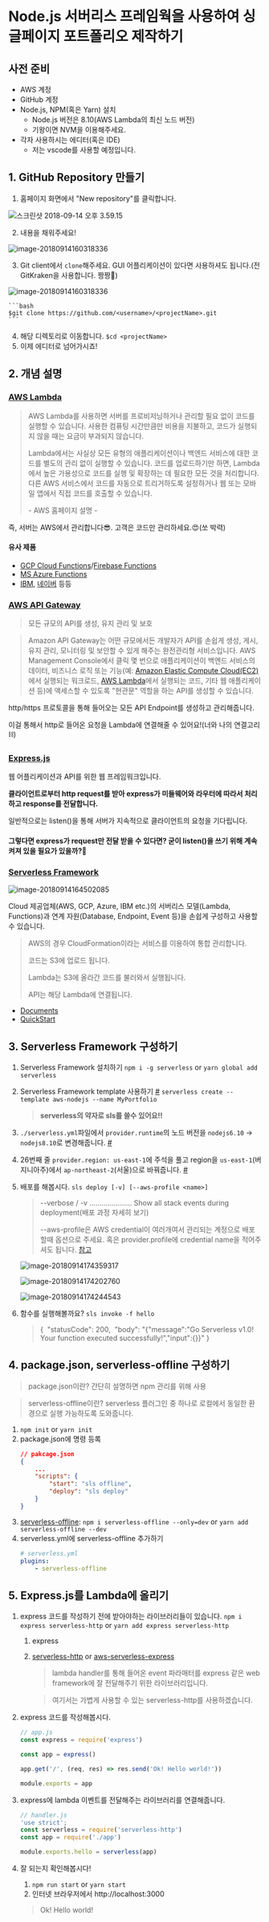 # Node.js 서버리스 프레임웍을 사용하여 싱글페이지 포트폴리오 제작하기

## 사전 준비

- AWS 계정
- GitHub 계정
- Node.js, NPM(혹은 Yarn) 설치
    - Node.js 버전은 8.10(AWS Lambda의 최신 노드 버전)
    - 기왕이면 NVM을 이용해주세요.
- 각자 사용하시는 에디터(혹은 IDE)
    - 저는 vscode를 사용할 예정입니다.



## 1. GitHub Repository 만들기

1. 홈페이지 화면에서 "New repository"를 클릭합니다.

![스크린샷 2018-09-14 오후 3.59.15](./assets/images/image-1.png)



2. 내용을 채워주세요!

![image-20180914160318336](./assets/images/image-2.png)




3. Git client에서 `clone`해주세요. GUI 어플리케이션이 있다면 사용하셔도 됩니다.(전 GitKraken을 사용합니다. 짱짱🤩)

![image-20180914160318336](./assets/images/image-2.1.png)

    ```bash
    $git clone https://github.com/<username>/<projectName>.git
    ```



4. 해당 디렉토리로 이동합니다. `$cd <projectName>`
5. 이제 에디터로 넘어가시죠!



## 2. 개념 설명

### [AWS Lambda](https://aws.amazon.com/ko/lambda/)

> AWS Lambda를 사용하면 서버를 프로비저닝하거나 관리할 필요 없이 코드를 실행할 수 있습니다. 사용한 컴퓨팅 시간만큼만 비용을 지불하고, 코드가 실행되지 않을 때는 요금이 부과되지 않습니다. 
>
> Lambda에서는 사실상 모든 유형의 애플리케이션이나 백엔드 서비스에 대한 코드를 별도의 관리 없이 실행할 수  있습니다. 코드를 업로드하기만 하면, Lambda에서 높은 가용성으로 코드를 실행 및 확장하는 데 필요한 모든 것을 처리합니다.  다른 AWS 서비스에서 코드를 자동으로 트리거하도록 설정하거나 웹 또는 모바일 앱에서 직접 코드를 호출할 수 있습니다.
>
> \- AWS 홈페이지 설명 -

즉, 서버는 AWS에서 관리합니다😎. 고객은 코드만 관리하세요.😍(쏘 박력)

#### 유사 제품

- [GCP Cloud Functions](https://cloud.google.com/functions/)/[Firebase Functions](https://firebase.google.com/products/functions/)
- [MS Azure Functions](https://azure.microsoft.com/ko-kr/services/functions/)
- [IBM](https://www.ibm.com/cloud/functions), [네이버](https://www.ncloud.com/product/compute/cloudFunctions) 등등



### [AWS API Gateway](https://aws.amazon.com/ko/api-gateway/?nc2=type_a)

> 모든 규모의 API를 생성, 유지 관리 및 보호

> Amazon API Gateway는 어떤 규모에서든 개발자가 API를 손쉽게 생성, 게시, 유지 관리, 모니터링 및 보안할 수 
> 있게 해주는 완전관리형 서비스입니다. AWS Management Console에서 클릭 몇 번으로 애플리케이션이 백엔드 서비스의 데이터, 비즈니스 로직 또는 기능(예: [Amazon Elastic Compute Cloud(EC2)](https://aws.amazon.com/ko/ec2/)에서 실행되는 워크로드, [AWS Lambda](https://aws.amazon.com/ko/lambda/)에서 실행되는 코드, 기타 웹 애플리케이션 등)에 액세스할 수 있도록 "현관문" 역할을 하는 API를 생성할 수 있습니다.

http/https 프로토콜을 통해 들어오는 모든 API Endpoint를 생성하고 관리해줍니다. 

이걸 통해서 http로 들어온 요청을 Lambda에 연결해줄 수 있어요!(너와 나의 연결고리⛓)



### [Express.js](http://expressjs.com/ko/)

웹 어플리케이션과 API를 위한 웹 프레임워크입니다.

**클라이언트로부터 http request를 받아 express가 미들웨어와 라우터에 따라서 처리하고 response를 전달합니다.** 

일반적으로는 listen()을 통해 서버가 지속적으로 클라이언트의 요청을 기다립니다.

#### **그렇다면 express가 request만 전달 받을 수 있다면? 굳이 listen()을 쓰기 위해 계속 켜져 있을 필요가 있을까?🤔**



### [Serverless Framework](https://serverless.com/)

![image-20180914164502085](./assets/images/image-3.png)

Cloud 제공업체(AWS, GCP, Azure, IBM etc.)의 서버리스 모델(Lambda, Functions)과 연계 자원(Database, Endpoint, Event 등)을 손쉽게 구성하고 사용할 수 있습니다.

> AWS의 경우 CloudFormation이라는 서비스를 이용하여 통합 관리합니다.
>
> 코드는 S3에 업로드 됩니다.
>
> Lambda는 S3에 올라간 코드를 불러와서 실행됩니다.
>
> API는 해당 Lambda에 연결됩니다.

- [Documents](https://serverless.com/framework/docs/providers/aws/)
- [QuickStart](https://serverless.com/framework/docs/providers/aws/guide/quick-start/)



## 3. Serverless Framework 구성하기

1. Serverless Framework 설치하기 
    `npm i -g serverless` or `yarn global add serverless`

2. Serverless Framework template 사용하기 [#](a857dbcedddc1f8c79efc23e30ae0fbe052f737e)
    `serverless create --template aws-nodejs --name MyPortfolio`

    > **serverless의 약자로 sls를 쓸수 있어요!!**

3. `./serverless.yml`파일에서 `provider.runtime`의 노드 버전을 `nodejs6.10` -> `nodejs8.10`로 변경해줍니다. [#](43955f19bf5912ea2dc8b74409d86b53e02e0789)

4. 26번째 줄 `provider.region: us-east-1`에 주석을 풀고 region을 `us-east-1`(버지니아주)에서 `ap-northeast-2`(서울)으로 바꿔줍니다. [#](e217bfd2a469e048f272c45335b8c4e4e12ff72f)

5. 배포를 해봅시다. `sls deploy [-v] [--aws-profile <name>]`

    > --verbose / -v ..................... Show all stack events during deployment(배포 과정 자세히 보기)
    >
    > --aws-profile은 AWS credential이 여러개여서 관리되는 계정으로 배포할때 옵션으로 주세요.
    > 혹은 provider.profile에 credential name을 적어주셔도 됩니다. [참고](https://serverless.com/framework/docs/providers/aws/guide/credentials#setup-with-the-aws-cli)

    ![image-20180914174359317](./assets/images/image-4.png)

    ![image-20180914174202760](./assets/images/image-5.png)

    ![image-20180914174244543](./assets/images/image-6.png)

6. 함수를 실행해볼까요? `sls invoke -f hello`

    > {
    > ​    "statusCode": 200,
    > ​    "body": "{\"message\":\"Go Serverless v1.0! Your function executed successfully!\",\"input\":{}}"
    > }


## 4. package.json, serverless-offline 구성하기
> package.json이란? 간단히 설명하면 npm 관리를 위해 사용

> serverless-offline이란? serverless 플러그인 중 하나로 로컬에서 동일한 환경으로 실행 가능하도록 도와줍니다.
1. `npm init` or `yarn init`
2. package.json에 명령 등록
    ```json
    // pakcage.json
    {
        ...
        "scripts": {
            "start": "sls offline",
            "deploy": "sls deploy"
        }
    }
    ```
3. [serverless-offline](https://github.com/dherault/serverless-offline): `npm i serverless-offline --only=dev` or `yarn add serverless-offline --dev`
4. serverless.yml에 serverless-offline 추가하기
    ```yml
    # serverless.yml
    plugins:
        - serverless-offline
    ```

## 5. Express.js를 Lambda에 올리기
1. express 코드를 작성하기 전에 받아야하는 라이브러리들이 있습니다.
    `npm i express serverless-http` or `yarn add express serverless-http`
    1. express
    2. [serverless-http](https://github.com/dougmoscrop/serverless-http) or [aws-serverless-express](https://github.com/awslabs/aws-serverless-express)
        > lambda handler를 통해 들어온 event 파라매터를 express 같은 web framework에 잘 전달해주기 위한 라이브러리입니다.

        > 여기서는 가볍게 사용할 수 있는 serverless-http를 사용하겠습니다.

2. express 코드를 작성해봅시다.
    ```javascript
    // app.js
    const express = require('express')

    const app = express()

    app.get('/', (req, res) => res.send('Ok! Hello world!'))

    module.exports = app
    ```
3. express에 lambda 이벤트를 전달해주는 라이브러리를 연결해줍니다.
    ```javascript
    // handler.js
    'use strict';
    const serverless = require('serverless-http')
    const app = require('./app')

    module.exports.hello = serverless(app)
    ```
4. 잘 되는지 확인해봅시다!
    1. `npm run start` or `yarn start`
    2. 인터넷 브라우저에서 http://localhost:3000
    > Ok! Hello world!
